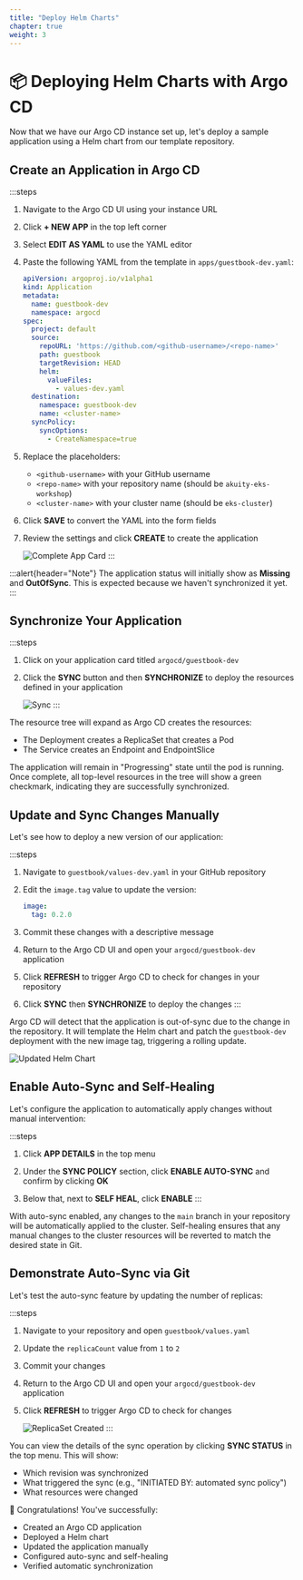 ```yaml
---
title: "Deploy Helm Charts"
chapter: true
weight: 3
---
```


# 📦 Deploying Helm Charts with Argo CD

Now that we have our Argo CD instance set up, let's deploy a sample application using a Helm chart from our template repository.

## Create an Application in Argo CD

:::steps
1. Navigate to the Argo CD UI using your instance URL

2. Click **+ NEW APP** in the top left corner

3. Select **EDIT AS YAML** to use the YAML editor

4. Paste the following YAML from the template in `apps/guestbook-dev.yaml`:

   ```yaml
   apiVersion: argoproj.io/v1alpha1
   kind: Application
   metadata:
     name: guestbook-dev
     namespace: argocd
   spec:
     project: default
     source:
       repoURL: 'https://github.com/<github-username>/<repo-name>'
       path: guestbook
       targetRevision: HEAD
       helm:
         valueFiles:
           - values-dev.yaml
     destination:
       namespace: guestbook-dev
       name: <cluster-name>
     syncPolicy:
       syncOptions:
         - CreateNamespace=true
   ```

5. Replace the placeholders:
   - `<github-username>` with your GitHub username
   - `<repo-name>` with your repository name (should be `akuity-eks-workshop`)
   - `<cluster-name>` with your cluster name (should be `eks-cluster`)

6. Click **SAVE** to convert the YAML into the form fields

7. Review the settings and click **CREATE** to create the application

   ![Complete App Card](/images/ArgoCDCompleteApplication.png)
:::

:::alert{header="Note"}
The application status will initially show as **Missing** and **OutOfSync**. This is expected because we haven't synchronized it yet.
:::

## Synchronize Your Application

:::steps
1. Click on your application card titled `argocd/guestbook-dev`

2. Click the **SYNC** button and then **SYNCHRONIZE** to deploy the resources defined in your application
   
   ![Sync](/images/ArgoCDSync.png)
:::

The resource tree will expand as Argo CD creates the resources:
- The Deployment creates a ReplicaSet that creates a Pod
- The Service creates an Endpoint and EndpointSlice

The application will remain in "Progressing" state until the pod is running. Once complete, all top-level resources in the tree will show a green checkmark, indicating they are successfully synchronized.

## Update and Sync Changes Manually

Let's see how to deploy a new version of our application:

:::steps
1. Navigate to `guestbook/values-dev.yaml` in your GitHub repository

2. Edit the `image.tag` value to update the version:

   ```yaml
   image:
     tag: 0.2.0
   ```

3. Commit these changes with a descriptive message

4. Return to the Argo CD UI and open your `argocd/guestbook-dev` application

5. Click **REFRESH** to trigger Argo CD to check for changes in your repository

6. Click **SYNC** then **SYNCHRONIZE** to deploy the changes
:::

Argo CD will detect that the application is out-of-sync due to the change in the repository. It will template the Helm chart and patch the `guestbook-dev` deployment with the new image tag, triggering a rolling update.

![Updated Helm Chart](/images/ImageTagUpdated.png)

## Enable Auto-Sync and Self-Healing

Let's configure the application to automatically apply changes without manual intervention:

:::steps
1. Click **APP DETAILS** in the top menu

2. Under the **SYNC POLICY** section, click **ENABLE AUTO-SYNC** and confirm by clicking **OK**

3. Below that, next to **SELF HEAL**, click **ENABLE**
:::

With auto-sync enabled, any changes to the `main` branch in your repository will be automatically applied to the cluster. Self-healing ensures that any manual changes to the cluster resources will be reverted to match the desired state in Git.

## Demonstrate Auto-Sync via Git

Let's test the auto-sync feature by updating the number of replicas:

:::steps
1. Navigate to your repository and open `guestbook/values.yaml`

2. Update the `replicaCount` value from `1` to `2`

3. Commit your changes

4. Return to the Argo CD UI and open your `argocd/guestbook-dev` application

5. Click **REFRESH** to trigger Argo CD to check for changes
   
   ![ReplicaSet Created](/images/ArgoCDReplicaSet.png)
:::

You can view the details of the sync operation by clicking **SYNC STATUS** in the top menu. This will show:
- Which revision was synchronized
- What triggered the sync (e.g., "INITIATED BY: automated sync policy")
- What resources were changed

🎉 Congratulations! You've successfully:
- Created an Argo CD application
- Deployed a Helm chart
- Updated the application manually
- Configured auto-sync and self-healing
- Verified automatic synchronization
